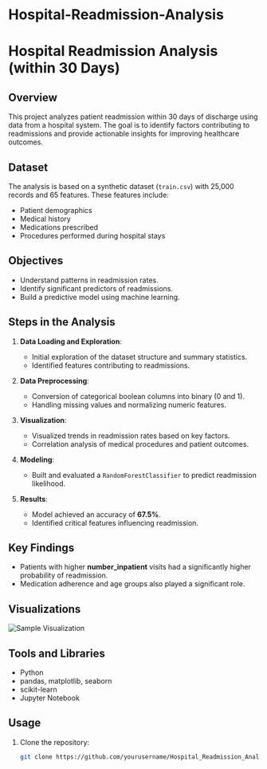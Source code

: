 # Hospital-Readmission-Analysis

# Hospital Readmission Analysis (within 30 Days)

## Overview
This project analyzes patient readmission within 30 days of discharge using data from a hospital system. The goal is to identify factors contributing to readmissions and provide actionable insights for improving healthcare outcomes.

## Dataset
The analysis is based on a synthetic dataset (`train.csv`) with 25,000 records and 65 features. These features include:
- Patient demographics
- Medical history
- Medications prescribed
- Procedures performed during hospital stays

## Objectives
- Understand patterns in readmission rates.
- Identify significant predictors of readmissions.
- Build a predictive model using machine learning.

## Steps in the Analysis
1. **Data Loading and Exploration**:
   - Initial exploration of the dataset structure and summary statistics.
   - Identified features contributing to readmissions.

2. **Data Preprocessing**:
   - Conversion of categorical boolean columns into binary (0 and 1).
   - Handling missing values and normalizing numeric features.

3. **Visualization**:
   - Visualized trends in readmission rates based on key factors.
   - Correlation analysis of medical procedures and patient outcomes.

4. **Modeling**:
   - Built and evaluated a `RandomForestClassifier` to predict readmission likelihood.

5. **Results**:
   - Model achieved an accuracy of **67.5%**.
   - Identified critical features influencing readmission.

## Key Findings
- Patients with higher **number_inpatient** visits had a significantly higher probability of readmission.
- Medication adherence and age groups also played a significant role.

## Visualizations
![Sample Visualization](images/sample_visualization.png)

## Tools and Libraries
- Python
- pandas, matplotlib, seaborn
- scikit-learn
- Jupyter Notebook

## Usage
1. Clone the repository:
   ```bash
   git clone https://github.com/yourusername/Hospital_Readmission_Analysis.git
